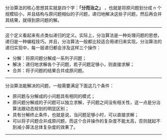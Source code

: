 分治算法的核心思想其实就是四个字：**「分而治之」** ，也就是将原问题划分成 n 个规模较小，并且结构与原问题相似的子问题，递归地解决这些子问题，然后再合并其结果，就得到原问题的解。

-----------------

这个定义看起来有点类似递归的定义。实际上，分治算法是一种处理问题的思想，递归是一种编程技巧。并且，分治算法一般都比较适合用递归来实现。分治算法的递归实现中，每一层递归都会涉及这样三个操作：

+ 分解：将原问题分解成一系列子问题；
+ 解决：递归地求解各个子问题，若子问题足够小，则直接求解；
+ 合并：将子问题的结果合并成原问题。

--------------------

分治算法能解决的问题，一般需要满足下面这几个条件：

+ 原问题与分解成的小问题具有相同的模式；
+ 原问题分解成的子问题可以独立求解，子问题之间没有相关性，这一点是分治算法跟动态规划的明显区别；
+ 具有分解终止条件，也就是说，当问题足够小时，可以直接求解；
+ 可以将子问题合并成原问题，而这个合并操作的复杂度不能太高，否则就起不到减小算法总体复杂度的效果了。

-------------------